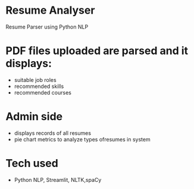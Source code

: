 # Resume Analyser
Resume Parser using Python NLP

# PDF files uploaded are parsed and it displays:
  - suitable job roles
  - recommended skills
  - recommended courses
# Admin side 
  - displays records of all resumes
  - pie chart metrics to analyze types ofresumes in system

# Tech used 
  - Python NLP, Streamlit, NLTK,spaCy
